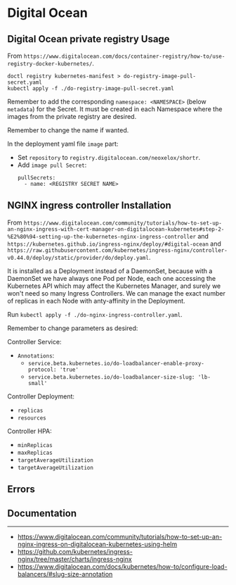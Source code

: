 # Digital Ocean

## Digital Ocean private registry Usage

From `https://www.digitalocean.com/docs/container-registry/how-to/use-registry-docker-kubernetes/`.

```
doctl registry kubernetes-manifest > do-registry-image-pull-secret.yaml
kubectl apply -f ./do-registry-image-pull-secret.yaml
```

Remember to add the corresponding `namespace: <NAMESPACE>` (below `metadata`) for the Secret. It must be created in each Namespace where the images from the private registry are desired.

Remember to change the name if wanted.

In the deployment yaml file `image` part:

- Set `repository` to `registry.digitalocean.com/neoxelox/shortr`.
- Add `image pull Secret`:
  ```
  pullSecrets:
    - name: <REGISTRY SECRET NAME>
  ```

## NGINX ingress controller Installation

From `https://www.digitalocean.com/community/tutorials/how-to-set-up-an-nginx-ingress-with-cert-manager-on-digitalocean-kubernetes#step-2-%E2%80%94-setting-up-the-kubernetes-nginx-ingress-controller` and `https://kubernetes.github.io/ingress-nginx/deploy/#digital-ocean` and `https://raw.githubusercontent.com/kubernetes/ingress-nginx/controller-v0.44.0/deploy/static/provider/do/deploy.yaml`.

It is installed as a Deployment instead of a DaemonSet, because with a DaemonSet we have always one Pod per Node, each one accessing the Kubernetes API which may affect the Kubernetes Manager, and surely we won't need so many Ingress Controllers. We can manage the exact number of replicas in each Node with anty-affinity in the Deployment.

Run `kubectl apply -f ./do-nginx-ingress-controller.yaml`.

Remember to change parameters as desired:

Controller Service:

- `Annotations`:
  - `service.beta.kubernetes.io/do-loadbalancer-enable-proxy-protocol: 'true'`
  - `service.beta.kubernetes.io/do-loadbalancer-size-slug: 'lb-small'`

Controller Deployment:

- `replicas`
- `resources`

Controller HPA:

- `minReplicas`
- `maxReplicas`
- `targetAverageUtilization`
- `targetAverageUtilization`

## Errors

## Documentation

---

- https://www.digitalocean.com/community/tutorials/how-to-set-up-an-nginx-ingress-on-digitalocean-kubernetes-using-helm
- https://github.com/kubernetes/ingress-nginx/tree/master/charts/ingress-nginx
- https://www.digitalocean.com/docs/kubernetes/how-to/configure-load-balancers/#slug-size-annotation
